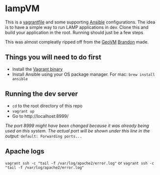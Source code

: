 lampVM
======

This is a [vagrantfile](http://docs.vagrantup.com/) and some supporting [Ansible](http://www.ansible.com/) configurations. The idea is to have a simple way to run LAMP applications in dev. Clone this and build your application in the root. Running should just be a few steps

This was almost compleatly ripped off from the [GeoVM](http://github.com/bdon/geovm) [Brandon](http://twitter.com/bdon) made.

Things you will need to do first
--------------------------------
  * Install the [Vagrant binary](http://www.vagrantup.com/downloads)
  * Install Ansible using your OS package manager. For mac: `brew install ansible`

Running the dev server
----------------------
  * `cd` to the root directory of this repo
  * `vagrant up`
  * Go to http://localhost:8999/

  _The port 8999 might have been changed because it was already being used on this system. The actual port will be shown under this line in the output:_
  `default: Forwarding ports...`

Apache logs
-----------
`vagrant ssh -c "tail -f /var/log/apache2/error.log"`
or
`vagrant ssh -c "tail -f /var/log/apache2/error.log"`

